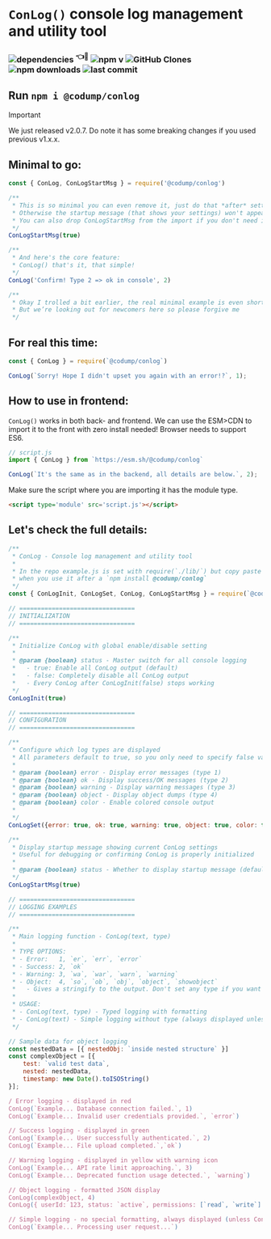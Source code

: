 # `ConLog()` console log management and utility tool
### ![dependencies](https://badgen.net/static/dependencies/0/green?cache-control=no-cache) <sup>👈🥳</sup> ![npm v](https://badgen.net/npm/v/@codump/conlog?cache-control=no-cache) ![GitHub Clones](https://img.shields.io/badge/dynamic/json?color=success&label=Clones&cache-control=no-cache&query=count&url=https://gist.githubusercontent.com/kipBO/6d2bb29f973d5b61cae5b6c3b174f8bf/raw/clone.json&logo=github) ![npm downloads](https://badgen.net/npm/dt/@codump/conlog?cache-control=no-cache) ![last commit](https://badgen.net/github/last-commit/codump/conlog?cache-control=no-cache) 

## Run `npm i @codump/conlog`

> [!IMPORTANT]
> We just released v2.0.7. Do note it has some breaking changes if you used previous v1.x.x.

## Minimal to go:
```js
const { ConLog, ConLogStartMsg } = require('@codump/conlog')

/**
 * This is so minimal you can even remove it, just do that *after* setting things up.
 * Otherwise the startup message (that shows your settings) won't appear.
 * You can also drop ConLogStartMsg from the import if you don't need it.
 */
ConLogStartMsg(true)

/**
 * And here's the core feature:
 * ConLog() that's it, that simple!
 */
ConLog('Confirm! Type 2 => ok in console', 2)

/**
 * Okay I trolled a bit earlier, the real minimal example is even shorter.
 * But we’re looking out for newcomers here so please forgive me
 */
```

## For real this time:
```js
const { ConLog } = require(`@codump/conlog`)

ConLog(`Sorry! Hope I didn't upset you again with an error!?`, 1);
```

## How to use in frontend:
`ConLog()` works in both back- and frontend. We can use the ESM>CDN to import it to the front with zero install needed! Browser needs to support ES6. 
```js
// script.js
import { ConLog } from `https://esm.sh/@codump/conlog`

ConLog(`It's the same as in the backend, all details are below.`, 2);
```
Make sure the script where you are importing it has the module type.
```html
<script type='module' src='script.js'></script>
```

## Let's check the full details:
```js
/**
 * ConLog - Console log management and utility tool
 * 
 * In the repo example.js is set with require(`./lib/`) but copy paste the code below
 * when you use it after a `npm install @codump/conlog`
 */
const { ConLogInit, ConLogSet, ConLog, ConLogStartMsg } = require(`@codump/conlog`)

// ================================
// INITIALIZATION
// ================================

/**
 * Initialize ConLog with global enable/disable setting
 * 
 * @param {boolean} status - Master switch for all console logging
 *   - true: Enable all ConLog output (default)
 *   - false: Completely disable all ConLog output
 *   - Every ConLog after ConLogInit(false) stops working
 */
ConLogInit(true)

// ================================
// CONFIGURATION
// ================================

/**
 * Configure which log types are displayed
 * All parameters default to true, so you only need to specify false values
 * 
 * @param {boolean} error - Display error messages (type 1)
 * @param {boolean} ok - Display success/OK messages (type 2)  
 * @param {boolean} warning - Display warning messages (type 3)
 * @param {boolean} object - Display object dumps (type 4)
 * @param {boolean} color - Enable colored console output
 * 
 */
ConLogSet({error: true, ok: true, warning: true, object: true, color: true})

/**
 * Display startup message showing current ConLog settings
 * Useful for debugging or confirming ConLog is properly initialized
 * 
 * @param {boolean} status - Whether to display startup message (default: false)
 */
ConLogStartMsg(true)

// ================================
// LOGGING EXAMPLES
// ================================

/**
 * Main logging function - ConLog(text, type)
 * 
 * TYPE OPTIONS:
 * - Error:   1, `er`, `err`, `error`
 * - Success: 2, `ok` 
 * - Warning: 3, `wa`, `war`, `warn`, `warning`
 * - Object:  4, `so`, `ob`, `obj`, `object`, `showobject`
 *   - Gives a stringify to the output. Don't set any type if you want to log the raw object. 
 * 
 * USAGE:
 * - ConLog(text, type) - Typed logging with formatting
 * - ConLog(text) - Simple logging without type (always displayed unless ConLogInit is false)
 */

// Sample data for object logging
const nestedData = [{ nestedObj: `inside nested structure` }]
const complexObject = [{ 
    test: `valid test data`, 
    nested: nestedData,
    timestamp: new Date().toISOString()
}];

/ Error logging - displayed in red
ConLog(`Example... Database connection failed.`, 1)
ConLog(`Example... Invalid user credentials provided.`, `error`)

// Success logging - displayed in green
ConLog(`Example... User successfully authenticated.`, 2)
ConLog(`Example... File upload completed.`,`ok`)

// Warning logging - displayed in yellow with warning icon
ConLog(`Example... API rate limit approaching.`, 3)
ConLog(`Example... Deprecated function usage detected.`, `warning`)

// Object logging - formatted JSON display
ConLog(complexObject, 4)
ConLog({ userId: 123, status: `active`, permissions: [`read`, `write`] }, `object`)

// Simple logging - no special formatting, always displayed (unless ConLogInit is false)
ConLog(`Example... Processing user request...`)
```